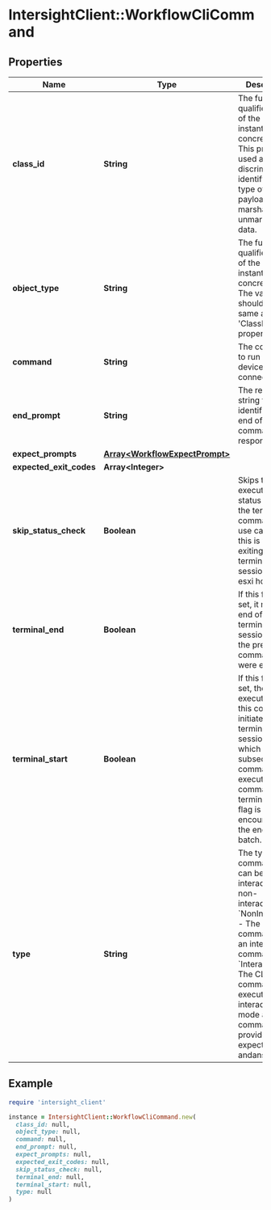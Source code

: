 # IntersightClient::WorkflowCliCommand

## Properties

| Name | Type | Description | Notes |
| ---- | ---- | ----------- | ----- |
| **class_id** | **String** | The fully-qualified name of the instantiated, concrete type. This property is used as a discriminator to identify the type of the payload when marshaling and unmarshaling data. | [default to &#39;workflow.CliCommand&#39;] |
| **object_type** | **String** | The fully-qualified name of the instantiated, concrete type. The value should be the same as the &#39;ClassId&#39; property. | [default to &#39;workflow.CliCommand&#39;] |
| **command** | **String** | The command to run on the device connector. | [optional] |
| **end_prompt** | **String** | The regex string that identifies the end of the command response. | [optional] |
| **expect_prompts** | [**Array&lt;WorkflowExpectPrompt&gt;**](WorkflowExpectPrompt.md) |  | [optional] |
| **expected_exit_codes** | **Array&lt;Integer&gt;** |  | [optional] |
| **skip_status_check** | **Boolean** | Skips the execution status check of the terminal command. One use case for this is while exiting the terminal session from esxi host. | [optional] |
| **terminal_end** | **Boolean** | If this flag is set, it marks the end of the terminal session where the previous commands were executed. | [optional] |
| **terminal_start** | **Boolean** | If this flag is set, the execution of this command initiates a terminal session in which the subsequent CLI commands are executed until a command with terminalEnd flag is encountered or the end of the batch. | [optional] |
| **type** | **String** | The type of the command - can be interactive or non-interactive. * &#x60;NonInteractive&#x60; - The CLI command is not an interactive command. * &#x60;Interactive&#x60; - The CLI command is executed in interactive mode and the command must provide the expects andanswers. | [optional][default to &#39;NonInteractive&#39;] |

## Example

```ruby
require 'intersight_client'

instance = IntersightClient::WorkflowCliCommand.new(
  class_id: null,
  object_type: null,
  command: null,
  end_prompt: null,
  expect_prompts: null,
  expected_exit_codes: null,
  skip_status_check: null,
  terminal_end: null,
  terminal_start: null,
  type: null
)
```

